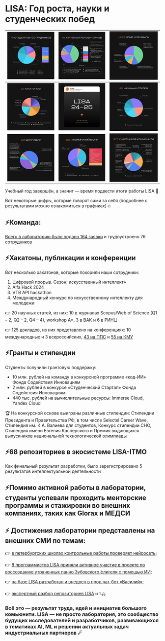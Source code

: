 # LISA: Год роста, науки и студенческих побед

| ![results_team](/materials/2024_2025/images/results_team.jpeg)   | ![results_dev](/materials/2024_2025/images/results_dev.jpeg)   | ![results_exp](/materials/2024_2025/images/results_exp.jpeg)             |
|------------------------------------------------------------------|----------------------------------------------------------------|--------------------------------------------------------------------------|
| ![results_hacks](/materials/2024_2025/images/results_hacks.jpeg) | ![results_logo](/materials/2024_2025/images/results_logo.jpeg) | ![results_articles](/materials/2024_2025/images/results_articles.jpeg)   |
| ![results_conf](/materials/2024_2025/images/results_conf.jpeg)   | ![results_mm](/materials/2024_2025/images/results_mm.jpeg)     | ![results_community](/materials/2024_2025/images/results_community.jpeg) |


Учебный год завершён, а значит — время подвести итоги работы LISA 🚀

Вот некоторые цифры, которые говорят сами за себя (подробнее с результатами можно ознакомиться в графиках) 🔥

## ⚡Команда: 
[Всего в лабораторию было подано 164 заявки](https://vk.com/wall-223020743_91) и трудоустроено 76 сотрудников

## ⚡Хакатоны, публикации и конференции
Вот несколько хакатонов, которые покорили наши сотрудники:
1. Цифровой прорыв. Сезон: искусственный интеллект»
2. Alfa Hack 2024
3. VTB API hackathon
4. Международный конкурс по искусственному интеллекту для молодежи

👉 20 научных статей, из них: 10 в журналах Scopus/Web of Science (Q1 – 2, Q2 – 2, Q4 – 4), workshop A*, 3 в ВАК и 6 
 в РИНЦ

👉 125 докладов, из них представлено на конференциях: 10 международных и 3 всероссийских, [43 на ППС](https://vk.com/wall-223020743_105) и [55 на КМУ](https://vk.com/wall-223020743_118)

## ⚡Гранты и стипендии
Студенты получили грантовую поддержку:
- 10 млн. рублей на команду в конкурсной программе «код-ИИ» Фонда Содействия Инновациям
- 2 млн. рублей в конкурсе «Студенческий Стартап» Фонда Содействия Инновациям
- 440 тыс. рублей на вычислительные ресурсы: Immerse Cloud, Yandex Cloud

🏆 На конкурсной основе выиграны различные стипендии:
Стипендии Президента и Правительства РФ, в том числе Selectel Career Wave, Стипендия им. К.А. Валиева для студентов, 
Конкурс стипендии СНО, Стипендия имени Евгения Касперского и Премия выдающихся выпускников национальной технологической 
олимпиады

## ⚡68 репозиториев в экосистеме LISA-ITMO
Как финальный результат разработки, было зарегистрировано 5 результатов интеллектуальной деятельности

## ⚡Помимо активной работы в лаборатории, студенты успевали проходить менторские программы и стажировки во внешних компаниях, таких как Glorax и МЕДСИ

## ⚡ Достижения лаборатории представлены на внешних СМИ по темам:
👉 [в петербургских школах контрольные работы проверяет нейросеть](https://rg.ru/2025/07/07/reg-szfo/rutinu-zabral-ii.html);

👉 [8 программистов LISA приняли активное участие в проекте по воссозданию утраченных панно Зубовского флигеля с 
помощью ИИ](https://www.sobaka.ru/entertainment/art/200182);

👉 [на базе LISA разработан и внедрен в прод чат-бот «Василий»](https://vk.com/wall438285231_12942);

👉 [экспертный разбор репозиториев LISA](https://vk.com/lisa.itmo?from=groups&w=wall-223020743_136) и т.д.

### Всё это — результат труда, идей и инициатив большого комьюнити. LISA — не просто лаборатория, это сообщество будущих исследователей и разработчиков, развивающихся в тематиках AI, ML и решении актуальных задач индустриальных партнеров ☄